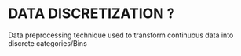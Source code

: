 # DATA DISCRETIZATION ?
Data preprocessing technique used to transform continuous data into discrete categories/Bins

